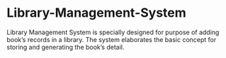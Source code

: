 # Library-Management-System
Library Management System is specially designed for purpose of adding book’s records in a library. The system elaborates the basic concept for storing and generating the book’s detail.
